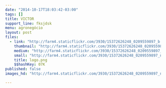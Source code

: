 ```yaml
---
date: "2014-10-17T18:03:42-03:00"
tags: []
title: VICTOR
support_line: fksjdsk
menu: agronegócio
layout: post
files:
  - link: "http://farm4.staticflickr.com/3930/15372626248_0209559897_b.jpg"
    thumbnail: "http://farm4.staticflickr.com/3930/15372626248_0209559897_t.jpg"
    medium: "http://farm4.staticflickr.com/3930/15372626248_0209559897_z.jpg"
    small: "http://farm4.staticflickr.com/3930/15372626248_0209559897_n.jpg"
    title: logo.png
    $$hashKey: 07K
published: false
images_hd: "http://farm4.staticflickr.com/3930/15372626248_0209559897_n.jpg"

---
```

